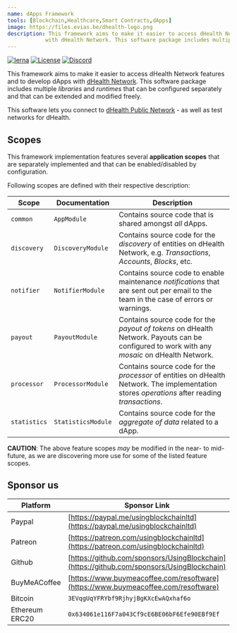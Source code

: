 ```yaml
---
name: dApps Framework
tools: [Blockchain,Healthcare,Smart Contracts,dApps]
image: https://files.evias.be/dhealth-logo.png
description: This framework aims to make it easier to access dHealth Network features and to develop dApps
            with dHealth Network. This software package includes multiple *libraries* and *runtimes* that can be configured separately.
---
```


[![lerna](https://img.shields.io/badge/maintained%20with-lerna-cc00ff.svg)](https://lerna.js.org/)
[![License](https://img.shields.io/badge/License-LGPL%203.0%20only-blue.svg)][license]
[![Discord](https://img.shields.io/badge/chat-on%20discord-green.svg)][discord]

This framework aims to make it easier to access dHealth Network features and to
develop dApps with [dHealth Network][parent-url]. This software package includes
multiple *libraries* and *runtimes* that can be configured separately and that
can be extended and modified freely.

This software lets you connect to [dHealth Public Network](https://dhealth.network) - as well as test networks for dHealth.

## Scopes

This framework implementation features several **application scopes** that are
separately implemented and that can be enabled/disabled by configuration.

Following scopes are defined with their respective description:

| Scope | Documentation | Description |
| --- | --- | --- |
| `common` | `AppModule` | Contains source code that is shared amongst *all* dApps. |
| `discovery` | `DiscoveryModule` | Contains source code for the *discovery* of entities on dHealth Network, e.g. *Transactions*, *Accounts*, *Blocks*, etc. |
| `notifier` | `NotifierModule` | Contains source code to enable maintenance *notifications* that are sent out per email to the team in the case of errors or warnings. |
| `payout` | `PayoutModule` | Contains source code for the *payout of tokens* on dHealth Network. Payouts can be configured to work with any *mosaic* on dHealth Network. |
| `processor` | `ProcessorModule` | Contains source code for the *processor* of entities on dHealth Network. The implementation stores *operations* after reading *transactions*. |
| `statistics` | `StatisticsModule` | Contains source code for the *aggregate of data* related to a dApp. |

**CAUTION**: The above feature scopes *may* be modified in the near- to mid-future,
as we are discovering more use for some of the listed feature scopes.

## Sponsor us

| Platform | Sponsor Link |
| --- | --- |
| Paypal | [https://paypal.me/usingblockchainltd](https://paypal.me/usingblockchainltd) |
| Patreon | [https://patreon.com/usingblockchainltd](https://patreon.com/usingblockchainltd) |
| Github | [https://github.com/sponsors/UsingBlockchain](https://github.com/sponsors/UsingBlockchain) |
| BuyMeACoffee | [https://www.buymeacoffee.com/resoftware](https://www.buymeacoffee.com/resoftware) |
| Bitcoin | `3EVqgUqYFRYbf9RjhyjBgKXcEwAQxhaf6o` |
| Ethereum ERC20 | `0x634061e116F7a043Cf9cE6BE06bF6Efe90EBf9Ef` |


[parent-url]: https://dhealth.com
[license]: https://opensource.org/licenses/LGPL-3.0
[discord]: https://discord.gg/P57WHbmZjk
